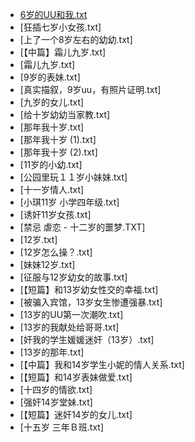 * [6岁的UU和我.txt](http://dd.ma/lXXQTTvX)
* [狂插七岁小女孩.txt]
* [上了一个8岁左右的幼幼.txt]
* [【中篇】霜儿九岁.txt]
* [霜儿九岁.txt]
* [9岁的表妹.txt]
* [真实描叙，9岁uu，有照片证明.txt]
* [九岁的女儿.txt]
* [给十岁幼幼当家教.txt]
* [那年我十岁.txt]
* [那年我十岁 (1).txt]
* [那年我十岁 (2).txt]
* [11岁的小幼.txt]
* [公园里玩１１岁小妹妹.txt]
* [十一岁情人.txt]
* [小琪11岁 小学四年级.txt]
* [诱奸11岁女孩.txt]
* [禁忌 虐恋 - 十二岁的噩梦.TXT]
* [12岁.txt]
* [12岁怎么操？.txt]
* [妹妹12岁.txt]
* [征服与12岁幼女的故事.txt]
* [【短篇】和13岁幼女性交的幸福.txt]
* [被骗入宾馆，13岁女生惨遭强暴.txt]
* [13岁的UU第一次潮吹.txt]
* [13岁的我献处给哥哥.txt]
* [奸我的学生媛媛迷奸（13岁）.txt]
* [13岁的那年.txt]
* [【中篇】我和14岁学生小妮的情人关系.txt]
* [【短篇】和14岁表妹做爱.txt]
* [十四岁的情欲.txt]
* [强奸14岁堂妹.txt]
* [【短篇】迷奸14岁的女儿.txt]
* [十五岁 三年Ｂ班.txt]
